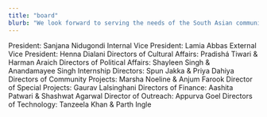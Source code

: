```yaml
---
title: "board"
blurb: "We look forward to serving the needs of the South Asian community."
---
```


President: Sanjana Nidugondi
Internal Vice President: Lamia Abbas
External Vice President: Henna Dialani
Directors of Cultural Affairs: Pradishá Tiwari & Harman Araich
Directors of Political Affairs: Shayleen Singh & Anandamayee Singh
Internship Directors: Spun Jakka & Priya Dahiya
Directors of Community Projects: Marsha Noeline & Anjum Farook
Director of Special Projects: Gaurav Lalsinghani
Directors of Finance: Aashita Patwari & Shashwat Agarwal
Director of Outreach: Appurva Goel
Directors of Technology: Tanzeela Khan & Parth Ingle
